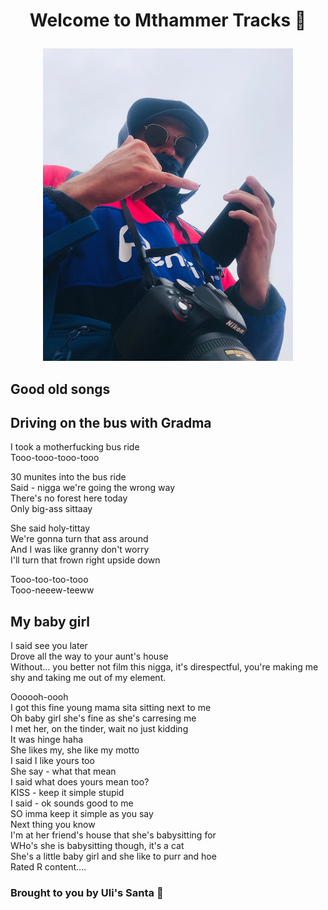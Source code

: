 # <p align="center"> <strong>Welcome to Mthammer Tracks :metal: </strong> </p>
 
<p align="center">
   <img src="mt-hammer.jpeg" width="400" height="500">
</p>

## Good old songs

## Driving on the bus with Gradma

I took a motherfucking bus ride<br>
Tooo-tooo-tooo-tooo<br>

30 munites into the bus ride<br>
Said - nigga we're going the wrong way<br>
There's no forest here today<br>
Only big-ass sittaay<br>

She said holy-tittay<br>
We're gonna turn that ass around<br>
And I was like granny don't worry<br>
I'll turn that frown right upside down<br>

Tooo-too-too-tooo<br>
Tooo-neeew-teeww<br>


## My baby girl
I said see you later<br>
Drove all the way to your aunt's house<br>
Without... you better not film this nigga, it's direspectful, you're making me shy and taking me out of my element.

Oooooh-oooh<br>
I got this fine young mama sita sitting next to me<br>
Oh baby girl she's fine as she's carresing me<br>
I met her, on the tinder, wait no just kidding<br>
It was hinge haha<br>
She likes my, she like my motto<br>
I said I like yours too<br>
She say - what that mean<br>
I said what does yours mean too?<br>
KISS - keep it simple stupid<br>
I said - ok sounds good to me<br>
SO imma keep it simple as you say<br>
Next thing you know<br>
I'm at her friend's house that she's babysitting for<br>
WHo's she is babysitting though, it's a cat<br>
She's a little baby girl and she like to purr and hoe<br>
Rated R content....<br>

### Brought to you by Uli's Santa :santa:
